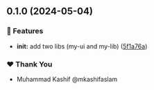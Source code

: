 ## 0.1.0 (2024-05-04)


### 🚀 Features

- **init:** add two libs (my-ui and my-lib) ([5f1a76a](https://github.com/mkashifaslam/ng-workspace/commit/5f1a76a))

### ❤️  Thank You

- Muhammad Kashif @mkashifaslam